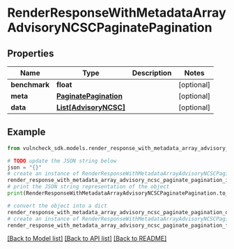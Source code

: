 # RenderResponseWithMetadataArrayAdvisoryNCSCPaginatePagination


## Properties

Name | Type | Description | Notes
------------ | ------------- | ------------- | -------------
**benchmark** | **float** |  | [optional] 
**meta** | [**PaginatePagination**](PaginatePagination.md) |  | [optional] 
**data** | [**List[AdvisoryNCSC]**](AdvisoryNCSC.md) |  | [optional] 

## Example

```python
from vulncheck_sdk.models.render_response_with_metadata_array_advisory_ncsc_paginate_pagination import RenderResponseWithMetadataArrayAdvisoryNCSCPaginatePagination

# TODO update the JSON string below
json = "{}"
# create an instance of RenderResponseWithMetadataArrayAdvisoryNCSCPaginatePagination from a JSON string
render_response_with_metadata_array_advisory_ncsc_paginate_pagination_instance = RenderResponseWithMetadataArrayAdvisoryNCSCPaginatePagination.from_json(json)
# print the JSON string representation of the object
print(RenderResponseWithMetadataArrayAdvisoryNCSCPaginatePagination.to_json())

# convert the object into a dict
render_response_with_metadata_array_advisory_ncsc_paginate_pagination_dict = render_response_with_metadata_array_advisory_ncsc_paginate_pagination_instance.to_dict()
# create an instance of RenderResponseWithMetadataArrayAdvisoryNCSCPaginatePagination from a dict
render_response_with_metadata_array_advisory_ncsc_paginate_pagination_from_dict = RenderResponseWithMetadataArrayAdvisoryNCSCPaginatePagination.from_dict(render_response_with_metadata_array_advisory_ncsc_paginate_pagination_dict)
```
[[Back to Model list]](../README.md#documentation-for-models) [[Back to API list]](../README.md#documentation-for-api-endpoints) [[Back to README]](../README.md)


